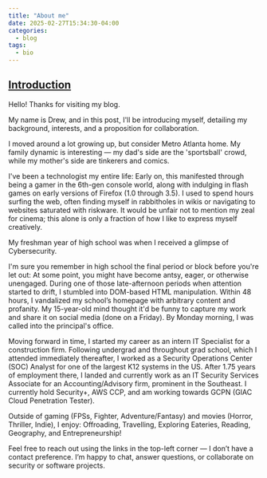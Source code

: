 ```yaml
---
title: "About me"
date: 2025-02-27T15:34:30-04:00
categories:
  - blog
tags:
  - bio
---
```


## <ins>Introduction</ins>

Hello! Thanks for visiting my blog. 

My name is Drew, and in this post, I'll be introducing myself, detailing my background, interests, and a proposition for collaboration.

I moved around a lot growing up, but consider Metro Atlanta home. My family dynamic is interesting — my dad's side are the 'sportsball' crowd, while my mother's side are tinkerers and comics.

I've been a technologist my entire life: Early on, this manifested through being a gamer in the 6th-gen console world, along with indulging in flash games on early versions of Firefox (1.0 through 3.5). I used to spend hours surfing the web, often finding myself in rabbitholes in wikis or navigating to websites saturated with riskware. It would be unfair not to mention my zeal for cinema; this alone is only a fraction of how I like to express myself creatively. 

My freshman year of high school was when I received a glimpse of Cybersecurity.  

I'm sure you remember in high school the final period or block before you're let out: At some point, you might have become antsy, eager, or otherwise unengaged. During one of those late-afternoon periods when attention started to drift, I stumbled into DOM-based HTML manipulation. Within 48 hours, I vandalized my school’s homepage with arbitrary content and profanity. My 15-year-old mind thought it'd be funny to capture my work and share it on social media (done on a Friday). By Monday morning, I was called into the principal's office. 

Moving forward in time, I started my career as an intern IT Specialist for a construction firm. Following undergrad and throughout grad school, which I attended immediately thereafter, I worked as a Security Operations Center (SOC) Analyst for one of the largest K12 systems in the US. After 1.75 years of employment there, I landed and currently work as an IT Security Services Associate for an Accounting/Advisory firm, prominent in the Southeast. I currently hold Security+, AWS CCP, and am working towards GCPN (GIAC Cloud Penetration Tester). 

Outside of gaming (FPSs, Fighter, Adventure/Fantasy) and movies (Horror, Thriller, Indie), I enjoy: Offroading, Travelling, Exploring Eateries, Reading, Geography, and Entrepreneurship!

Feel free to reach out using the links in the top-left corner — I don’t have a contact preference. I’m happy to chat, answer questions, or collaborate on security or software projects.
